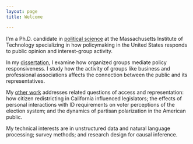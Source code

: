 ```yaml
---
layout: page
title: Welcome

---
```



I'm a Ph.D. candidate in [political
science](http://web.mit.edu/polisci/index.html) at the Massachusetts Institute
of Technology specializing in how policymaking in the United States responds to
public opinion and interest-group activity.

In my [dissertation](research/), I examine how organized groups mediate policy
responsiveness. I study how the activity of groups like business and
professional associations affects the connection between the public and its
representatives.

My [other work](research/) addresses related questions of access and representation: how
citizen redistricting in California influenced legislators; the effects of
personal interactions with ID requirements on voter perceptions of the
election system; and the dynamics of partisan polarization in the American
public.

My technical interests are in unstructured data and natural language processing;
survey methods; and research design for causal inference. 

